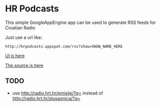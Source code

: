 # HR Podcasts

This simple GoogleAppEngine app can be used to generate RSS feeds for Croatian Radio

Just use a url like:

    http://hrpodcasts.appspot.com/rss?show=SHOW_NAME_HERE

[UI is here](http://hrpodcasts.appspot.com)

[The source is here](http://github.com/mstipanov/hrpodcasts)

## TODO
* use http://radio.hrt.hr/emisije/?q= instead of http://radio.hrt.hr/slusaonica/?q=
